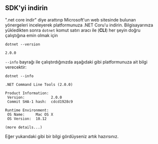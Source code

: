 ## SDK'yi indirin

".net core indir" diye arattırıp Microsoft'un web sitesinde bulunan yönergeleri inceleyerek platformunuza .NET Coru'u indirin. Bilgisayarınıza yükledikten sonra `dotnet` komut satırı aracı ile (**CLI**) her şeyin doğru çalıştığına emin olmak için

```
dotnet --version

2.0.0
```
 `--info` bayrağı ile çalıştırdığınızda aşağıdaki gibi platformunuza ait bilgi verecektir:

```
dotnet --info

.NET Command Line Tools (2.0.0)

Product Information:
 Version:            2.0.0
 Commit SHA-1 hash:  cdcd1928c9

Runtime Environment:
 OS Name:     Mac OS X
 OS Version:  10.12

(more details...)
```
Eğer yukarıdaki gibi bir bilgi gördüyseniz artık hazırsınız.
